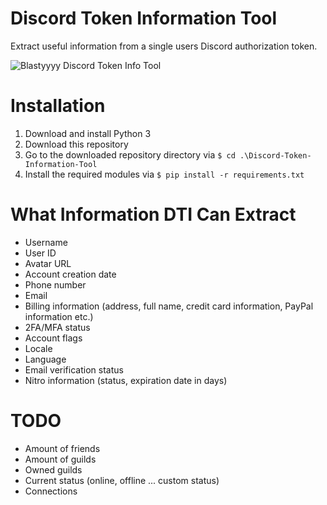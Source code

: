# Discord Token Information Tool
Extract useful information from a single users Discord authorization token.

![Blastyyyy Discord Token Info Tool](https://media.discordapp.net/attachments/976000120166416385/976084491128963122/unknown.png)

# Installation
1. Download and install Python 3
2. Download this repository
3. Go to the downloaded repository directory via `$ cd .\Discord-Token-Information-Tool`
4. Install the required modules via `$ pip install -r requirements.txt`

# What Information DTI Can Extract
- Username
- User ID
- Avatar URL
- Account creation date
- Phone number
- Email
- Billing information (address, full name, credit card information, PayPal information etc.)
- 2FA/MFA status
- Account flags
- Locale
- Language
- Email verification status
- Nitro information (status, expiration date in days)

# TODO
- Amount of friends
- Amount of guilds
- Owned guilds
- Current status (online, offline ... custom status)
- Connections
